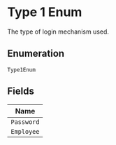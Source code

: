 
# Type 1 Enum

The type of login mechanism used.

## Enumeration

`Type1Enum`

## Fields

| Name |
|  --- |
| `Password` |
| `Employee` |

